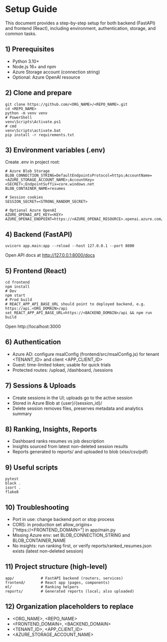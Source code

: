 # Setup Guide

This document provides a step-by-step setup for both backend (FastAPI) and frontend (React), including environment, authentication, storage, and common tasks.

## 1) Prerequisites
- Python 3.10+
- Node.js 16+ and npm
- Azure Storage account (connection string)
- Optional: Azure OpenAI resource

## 2) Clone and prepare
```
git clone https://github.com/<ORG_NAME>/<REPO_NAME>.git
cd <REPO_NAME>
python -m venv venv
# PowerShell
venv\Scripts\Activate.ps1
# cmd
venv\Scripts\activate.bat
pip install -r requirements.txt
```

## 3) Environment variables (.env)
Create .env in project root:
```
# Azure Blob Storage
BLOB_CONNECTION_STRING=DefaultEndpointsProtocol=https;AccountName=<AZURE_STORAGE_ACCOUNT_NAME>;AccountKey=<SECRET>;EndpointSuffix=core.windows.net
BLOB_CONTAINER_NAME=resumes

# Session cookies
SESSION_SECRET=<STRONG_RANDOM_SECRET>

# Optional Azure OpenAI
AZURE_OPENAI_API_KEY=<KEY>
AZURE_OPENAI_ENDPOINT=https://<AZURE_OPENAI_RESOURCE>.openai.azure.com/
```

## 4) Backend (FastAPI)
```
uvicorn app.main:app --reload --host 127.0.0.1 --port 8000
```
Open API docs at http://127.0.0.1:8000/docs

## 5) Frontend (React)
```
cd frontend
npm install
# Dev
npm start
# Prod build
# REACT_APP_API_BASE_URL should point to deployed backend, e.g. https://api.<ORG_DOMAIN>/api
set REACT_APP_API_BASE_URL=https://<BACKEND_DOMAIN>/api && npm run build
```
Open http://localhost:3000

## 6) Authentication
- Azure AD: configure msalConfig (frontend/src/msalConfig.js) for tenant <TENANT_ID> and client <APP_CLIENT_ID>
- Guest: time-limited token; usable for quick trials
- Protected routes: /upload, /dashboard, /sessions

## 7) Sessions & Uploads
- Create sessions in the UI; uploads go to the active session
- Stored in Azure Blob at {user}/{session_id}/
- Delete session removes files, preserves metadata and analytics summary

## 8) Ranking, Insights, Reports
- Dashboard ranks resumes vs job description
- Insights sourced from latest non-deleted session results
- Reports generated to reports/ and uploaded to blob (xlsx/csv/pdf)

## 9) Useful scripts
```
pytest
black .
isort .
flake8
```

## 10) Troubleshooting
- Port in use: change backend port or stop process
- CORS: in production set allow_origins=["https://<FRONTEND_DOMAIN>"] in app/main.py
- Missing Azure env: set BLOB_CONNECTION_STRING and BLOB_CONTAINER_NAME
- No insights: run ranking first, or verify reports/ranked_resumes.json exists (latest non-deleted session)

## 11) Project structure (high-level)
```
app/            # FastAPI backend (routers, services)
frontend/       # React app (pages, components)
ml/             # Ranking helpers
reports/        # Generated reports (local; also uploaded)
```

## 12) Organization placeholders to replace
- <ORG_NAME>, <REPO_NAME>
- <FRONTEND_DOMAIN>, <BACKEND_DOMAIN>
- <TENANT_ID>, <APP_CLIENT_ID>
- <AZURE_STORAGE_ACCOUNT_NAME>
